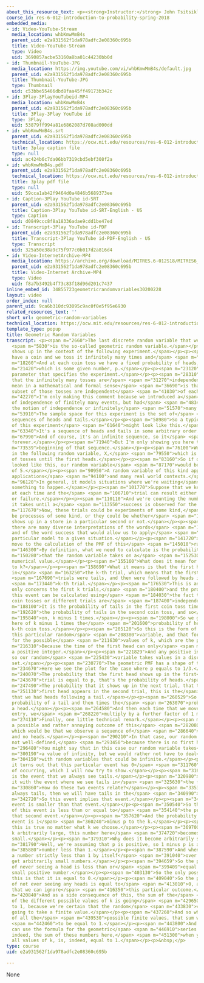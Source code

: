 ```yaml
---
about_this_resource_text: <p><strong>Instructor:</strong> John Tsitsiklis</p>
course_id: res-6-012-introduction-to-probability-spring-2018
embedded_media:
- id: Video-YouTube-Stream
  media_location: whbKmwMmB4s
  parent_uid: e2a931562f1da978adfc2e08360c695b
  title: Video-YouTube-Stream
  type: Video
  uid: 3690857acbe53160a8ba01c44230bb0d
- id: Thumbnail-YouTube-JPG
  media_location: https://img.youtube.com/vi/whbKmwMmB4s/default.jpg
  parent_uid: e2a931562f1da978adfc2e08360c695b
  title: Thumbnail-YouTube-JPG
  type: Thumbnail
  uid: c53bbe55466dbd8faa45ff49173b342c
- id: 3Play-3PlayYouTubeid-MP4
  media_location: whbKmwMmB4s
  parent_uid: e2a931562f1da978adfc2e08360c695b
  title: 3Play-3Play YouTube id
  type: 3Play
  uid: 53879ff994a81e6862087d708ad000dd
- id: whbKmwMmB4s.srt
  parent_uid: e2a931562f1da978adfc2e08360c695b
  technical_location: https://ocw.mit.edu/resources/res-6-012-introduction-to-probability-spring-2018/part-i-the-fundamentals/geometric-random-variables/whbKmwMmB4s.srt
  title: 3play caption file
  type: null
  uid: ac424b6c7da06bb7319cbd5ebf308f2a
- id: whbKmwMmB4s.pdf
  parent_uid: e2a931562f1da978adfc2e08360c695b
  technical_location: https://ocw.mit.edu/resources/res-6-012-introduction-to-probability-spring-2018/part-i-the-fundamentals/geometric-random-variables/whbKmwMmB4s.pdf
  title: 3play pdf file
  type: null
  uid: 59cca1ab42f9464d0a4846b5689373ee
- id: Caption-3Play YouTube id-SRT
  parent_uid: e2a931562f1da978adfc2e08360c695b
  title: Caption-3Play YouTube id-SRT-English - US
  type: Caption
  uid: d0849ccc8f8a18336adae9cdd1be47ed
- id: Transcript-3Play YouTube id-PDF
  parent_uid: e2a931562f1da978adfc2e08360c695b
  title: Transcript-3Play YouTube id-PDF-English - US
  type: Transcript
  uid: 325a50e38a9c75f977c0b017d2a816d4
- id: Video-InternetArchive-MP4
  media_location: https://archive.org/download/MITRES.6-012S18/MITRES6_012S18_L05-07_300k.mp4
  parent_uid: e2a931562f1da978adfc2e08360c695b
  title: Video-Internet Archive-MP4
  type: Video
  uid: f8a7b3492b4f73c83f18d96d201c7437
inline_embed_id: 34855723geometricrandomvariables30200228
layout: video
order_index: null
parent_uid: 9ca6b310dc93095c9ac0f0e5f95e6930
related_resources_text: ''
short_url: geometric-random-variables
technical_location: https://ocw.mit.edu/resources/res-6-012-introduction-to-probability-spring-2018/part-i-the-fundamentals/geometric-random-variables
template_type: popup
title: Geometric Random Variables
transcript: <p><span m="2660">The last discrete random variable that we will discuss</span>
  <span m="5830">is the so-called geometric random variable.</span></p><p><span m="8730">It
  shows up in the context of the following experiment.</span></p><p><span m="12060">We
  have a coin and we toss it infinitely many times and</span> <span m="16970">independently.</span></p><p><span
  m="18260">And at each coin toss we have a fixed probability of heads,</span> <span
  m="21420">which is some given number, p.</span></p><p><span m="23120">This is a
  parameter that specifies the experiment.</span></p><p><span m="28310">When we say
  that the infinitely many tosses are</span> <span m="31270">independent, what we
  mean in a mathematical and formal sense</span> <span m="36690">is that any finite
  subset of those tosses are independent</span> <span m="41030">of each other.</span></p><p><span
  m="42270">I'm only making this comment because we introduced a</span> <span m="44850">definition
  of independence of finitely many events, but had</span> <span m="48340">never defined
  the notion of independence or infinitely</span> <span m="51570">many events.</span></p><p><span
  m="53910">The sample space for this experiment is the set of</span> <span m="56530">infinite
  sequences of heads and tails.</span></p><p><span m="58980">So a typical outcome
  of this experiment</span> <span m="61640">might look like this.</span></p><p><span
  m="63340">It's a sequence of heads and tails in some arbitrary order.</span></p><p><span
  m="67990">And of course, it's an infinite sequence, so it</span> <span m="70570">continues
  forever.</span></p><p><span m="71940">But I'm only showing you here the</span> <span
  m="73539">beginning of that sequence.</span></p><p><span m="76100">We're interested
  in the following random variable, X,</span> <span m="79550">which is the number
  of tosses until the first heads.</span></p><p><span m="83160">So if our sequence
  looked like this, our random variable</span> <span m="87170">would be taking a value
  of 5.</span></p><p><span m="90950">A random variable of this kind appears in many
  applications</span> <span m="94100">and many real world contexts.</span></p><p><span
  m="96120">In general, it models situations where we're waiting</span> <span m="99390">for
  something to happen.</span></p><p><span m="101770">Suppose that we keep doing trials
  at each time and the</span> <span m="106710">trial can result either in success
  or failure.</span></p><p><span m="110110">And we're counting the number of trials
  it takes until a</span> <span m="113550">success is observed for the first time.</span></p><p><span
  m="117670">Now, these trials could be experiments of some kind,</span> <span m="121370">could
  be processes of some kind, or they could be whether</span> <span m="125470">a customer
  shows up in a store in a particular second or not.</span></p><p><span m="130020">So
  there are many diverse interpretations of the words</span> <span m="132940">trial
  and of the word success that would allow us to apply</span> <span m="137820">this
  particular model to a given situation.</span></p><p><span m="141720">Now, let us
  move to the calculation of the PMF of this</span> <span m="145010">random variable.</span></p><p><span
  m="146300">By definition, what we need to calculate is the probability</span> <span
  m="150280">that the random variable takes on a</span> <span m="152530">particular
  numerical value.</span></p><p><span m="155160">What does it mean for X to be equal
  to k?</span></p><p><span m="158690">What it means is that the first heads was observed
  in</span> <span m="163250">the k-th trial, which means that the first k minus 1</span>
  <span m="167690">trials were tails, and then were followed by heads in the</span>
  <span m="173440">k-th trial.</span></p><p><span m="176530">This is an event that
  only concerns the first k trials,</span> <span m="180400">and the probability of
  this event can be calculated using</span> <span m="184030">the fact that different
  coin tosses or different trials are</span> <span m="187400">independent.</span></p><p><span
  m="188100">It is the probability of tails in the first coin toss times</span> <span
  m="192620">the probability of tails in the second coin toss, and so</span> <span
  m="195840">on, k minus 1 times.</span></p><p><span m="198000">So we get an exponent
  here of k minus 1 times the</span> <span m="201600">probability of heads in the
  k-th coin toss.</span></p><p><span m="205120">So this is the form of the PMF of
  this particular random</span> <span m="208380">variable, and that formula applies
  for the possible</span> <span m="211630">values of k, which are the positive integers.</span></p><p><span
  m="216310">Because the time of the first head can only</span> <span m="219790">be
  a positive integer.</span></p><p><span m="221829">And any positive integer is possible,
  so our random</span> <span m="225430">variable takes values in a discrete but infinite
  set.</span></p><p><span m="230770">The geometric PMF has a shape of this type.</span></p><p><span
  m="234670">Here we see the plot for the case where p equals to 1/3.</span></p><p><span
  m="240070">The probability that the first head shows up in the first</span> <span
  m="243670">trial is equal to p, that's the probability of heads.</span></p><p><span
  m="247490">The probability that it shows up in the next trial, that the</span> <span
  m="251130">first head appears in the second trial, this is the</span> <span m="254760">probability
  that we had heads following a tail.</span></p><p><span m="260529">So we have the
  probability of a tail and then times the</span> <span m="263070">probability of
  a head.</span></p><p><span m="264580">And then each time that we move to a further
  entry, we</span> <span m="268220">multiply by a further factor of 1 minus p.</span></p><p><span
  m="274110">Finally, one little technical remark.</span></p><p><span m="278420">There's
  a possible and rather annoying outcome of this</span> <span m="282080">experiment,
  which would be that we observe a sequence of</span> <span m="286640">tails forever
  and no heads.</span></p><p><span m="290210">In that case, our random variable is
  not well-defined,</span> <span m="293450">because there is no first heads to consider.</span></p><p><span
  m="296480">You might say that in this case our random variable takes</span> <span
  m="300190">a value of infinity, but we would rather not have to deal</span> <span
  m="304150">with random variables that could be infinite.</span></p><p><span m="307410">Fortunately,
  it turns out that this particular event has 0</span> <span m="311760">probability
  of occurring, which I will now try to show.</span></p><p><span m="316890">So this
  is the event that we always see tails.</span></p><p><span m="320980">Let us compare
  it with the event where we see tails in</span> <span m="325630">the first k trials.</span></p><p><span
  m="330860">How do these two events relate?</span></p><p><span m="335344">If we have
  always tails, then we will have tails in the</span> <span m="340990">first k trials.</span></p><p><span
  m="342720">So this event implies that event.</span></p><p><span m="346730">This
  event is smaller than that event.</span></p><p><span m="350540">So the probability
  of this event is less than or equal to</span> <span m="354140">the probability of
  that second event.</span></p><p><span m="357620">And the probability of that second
  event is 1</span> <span m="360240">minus p to the k.</span></p><p><span m="364800">Now,
  this is true no matter what k we choose.</span></p><p><span m="369700">And by taking
  k arbitrarily large, this number here</span> <span m="374720">becomes arbitrarily
  small.</span></p><p><span m="379310">Why does it become arbitrarily small?</span></p><p><span
  m="381790">Well, we're assuming that p is positive, so 1 minus p is a</span> <span
  m="385880">number less than 1.</span></p><p><span m="387590">And when we multiply
  a number strictly less than 1 by itself</span> <span m="391040">over and over, we
  get arbitrarily small numbers.</span></p><p><span m="394659">So the probability
  of never seeing a head is less than or</span> <span m="399409">equal to an arbitrarily
  small positive number.</span></p><p><span m="403130">So the only possibility for
  this is that it is equal to 0.</span></p><p><span m="409040">So the probability
  of not ever seeing any heads is equal to</span> <span m="413010">0, and this means
  that we can ignore</span> <span m="416350">this particular outcome.</span></p><p><span
  m="420840">And as a side consequence of this, the sum of the</span> <span m="425340">probabilities
  of the different possible values of k is going</span> <span m="429650">to be equal
  to 1, because we're certain that the random</span> <span m="433830">variable is
  going to take a finite value.</span></p><p><span m="437260">And so when we sum probabilities
  of all the</span> <span m="439530">possible finite values, that sum will have</span>
  <span m="442460">to be equal to 1.</span></p><p><span m="443800">And indeed, you
  can use the formula for the geometric</span> <span m="446910">series to verify that,
  indeed, the sum of these numbers here,</span> <span m="451300">when you add over
  all values of k, is, indeed, equal to 1.</span></p><p>&nbsp;</p>
type: course
uid: e2a931562f1da978adfc2e08360c695b

---
```

None